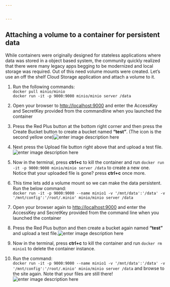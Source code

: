 ```yaml
---


---
```


<h2 id="attaching-a-volume-to-a-container-for-persistent-data">Attaching a volume to a container for persistent data</h2>
<p>While containers were originally designed for stateless applications where data was stored in a object based  system,  the community quickly realized that there were many legacy apps begging to be modernized and local storage was required. Out of this need volume mounts were created. Let’s use an off the shelf Cloud Storage application and attach a volume to it.</p>
<ol>
<li>
<p>Run the following commands:<br>
<code>docker pull minio/minio</code><br>
<code>docker run -it -p 9000:9000 minio/minio server /data</code></p>
</li>
<li>
<p>Open your browser to <a href="http://localhost:9000">http://localhost:9000</a> and enter the AccessKey and SecretKey provided from the commandline when you launched the container</p>
</li>
<li>
<p>Press the Red Plus button at the bottom right corner and then press the Create Bucket button to create a bucket named <strong>“test”</strong>. (The icon is the second yellow one)<img src="https://github.com/Burwood/containers101/raw/master/containers_lab/images/minio_create.png" alt="enter image description here"></p>
</li>
<li>
<p>Next press the Upload file button right above that and upload a test file.<img src="https://github.com/Burwood/containers101/raw/master/containers_lab/images/minio_show_files.png" alt="enter image description here"></p>
</li>
<li>
<p>Now in the terminal, press <strong>ctrl+c</strong> to kill the container and run <code>docker run -it -p 9000:9000 minio/minio server /data</code> to create a new one.<br>
Notice that your uploaded file is gone? press <strong>ctrl+c</strong> once more.</p>
</li>
<li>
<p>This time lets add a volume mount so we can make the data persistent. Run the below command:<br>
<code>docker run -it -p 9000:9000 --name minio1 -v '/mnt/data':'/data' -v '/mnt/config':'/root/.minio' minio/minio server /data</code></p>
</li>
<li>
<p>Open your browser again to <a href="http://localhost:9000">http://localhost:9000</a> and enter the AccessKey and SecretKey provided from the command line when you launched the container</p>
</li>
<li>
<p>Press the Red Plus button and then create a bucket again named <strong>“test”</strong> and upload a test file.<img src="https://github.com/Burwood/containers101/raw/master/containers_lab/images/minio_create.png" alt="enter image description here"></p>
</li>
<li>
<p>Now in the terminal, press <strong>ctrl+c</strong> to kill the container and run <code>docker rm minio1</code> to delete the container instance.</p>
</li>
<li>
<p>Run the command:<br>
<code>docker run -it -p 9000:9000 --name minio1 -v '/mnt/data':'/data' -v '/mnt/config':'/root/.minio' minio/minio server /data</code>  and browse to the site again. Note that your files are still there!<br>
<img src="https://github.com/Burwood/containers101/raw/master/containers_lab/images/minio_show_files.png" alt="enter image description here"></p>
</li>
</ol>

